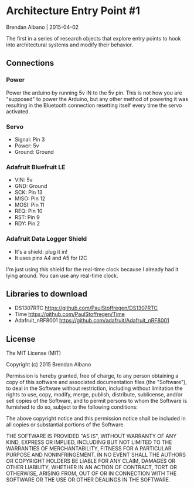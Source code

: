 Architecture Entry Point #1
===========================

Brendan Albano | 2015-04-02

The first in a series of research objects that explore entry points to hook
into architectural systems and modify their behavior.

Connections
-----------

### Power

Power the arduino by running 5v IN to the 5v pin. This is not how you are
"supposed" to power the Arduino, but any other method of powering it was
resulting in the Bluetooth connection resetting itself every time the
servo activated.

### Servo

- Signal: Pin 3
- Power: 5v
- Ground: Ground

### Adafruit Bluefruit LE

- VIN: 5v
- GND: Ground
- SCK: Pin 13
- MISO: Pin 12
- MOSI: Pin 11
- REQ: Pin 10
- RST: Pin 9
- RDY: Pin 2

### Adafruit Data Logger Shield

- It's a shield: plug it in!
- It uses pins A4 and A5 for I2C

I'm just using this shield for the real-time clock because I already had it lying
around. You can use any real-time clock.

Libraries to download
---------------------

- DS1307RTC https://github.com/PaulStoffregen/DS1307RTC
- Time https://github.com/PaulStoffregen/Time
- Adafruit_nRF8001 https://github.com/adafruit/Adafruit_nRF8001

License
-------

The MIT License (MIT)

Copyright (c) 2015 Brendan Albano

Permission is hereby granted, free of charge, to any person obtaining a copy
of this software and associated documentation files (the "Software"), to deal
in the Software without restriction, including without limitation the rights
to use, copy, modify, merge, publish, distribute, sublicense, and/or sell
copies of the Software, and to permit persons to whom the Software is
furnished to do so, subject to the following conditions:

The above copyright notice and this permission notice shall be included in
all copies or substantial portions of the Software.

THE SOFTWARE IS PROVIDED "AS IS", WITHOUT WARRANTY OF ANY KIND, EXPRESS OR
IMPLIED, INCLUDING BUT NOT LIMITED TO THE WARRANTIES OF MERCHANTABILITY,
FITNESS FOR A PARTICULAR PURPOSE AND NONINFRINGEMENT. IN NO EVENT SHALL THE
AUTHORS OR COPYRIGHT HOLDERS BE LIABLE FOR ANY CLAIM, DAMAGES OR OTHER
LIABILITY, WHETHER IN AN ACTION OF CONTRACT, TORT OR OTHERWISE, ARISING FROM,
OUT OF OR IN CONNECTION WITH THE SOFTWARE OR THE USE OR OTHER DEALINGS IN
THE SOFTWARE.
